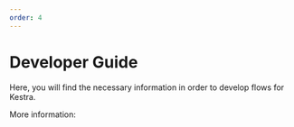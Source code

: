 ```yaml
---
order: 4
---
```

# Developer Guide

Here, you will find the necessary information in order to develop flows for Kestra.

More information:

<ChildTableOfContents :max="1" />
